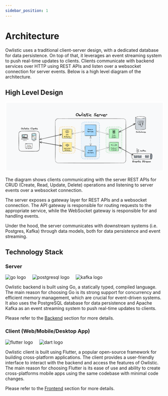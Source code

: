 ```yaml
---
sidebar_position: 1
---
```


# Architecture

Owlistic uses a traditional client-server design, with a dedicated database for data persistence. On top of that, it leverages an event streaming system to push real-time updates to clients. Clients communicate with backend services over HTTP using REST APIs and listen over a websocket connection for server events. Below is a high level diagram of the architecture.

## High Level Design

![Architecture](img/architecture.png)

The diagram shows clients communicating with the server REST APIs for CRUD (Create, Read, Update, Delete) operations and listening to server events over a websocket connection.

The server exposes a gateway layer for REST APIs and a websocket connection. The API gateway is responsible for routing requests to the appropriate service, while the WebSocket gateway is responsible for and handling events.

Under the hood, the server communicates with downstream systems (i.e. Postgres, Kafka) through data models, both for data persistence and event streaming.

## Technology Stack

### Server

<img src="https://cdn.simpleicons.org/go" height="40" alt="go logo"/>
<img width="12" />
<img src="https://cdn.simpleicons.org/postgresql" height="40" alt="postgresql logo"/>
<img width="12" />
<img src="https://cdn.simpleicons.org/apachekafka" height="40" alt="kafka logo"/>
<img width="12" />

Owlistic backend is built using Go, a statically typed, compiled language. The main reason for choosing Go is its strong support for concurrency and efficient memory management, which are crucial for event-driven systems. It also uses the PostgreSQL database for data persistence and Apache Kafka as an event streaming system to push real-time updates to clients.

Please refer to the [Backend](developers/backend.md) section for more details.

### Client (Web/Mobile/Desktop App)

<img src="https://cdn.simpleicons.org/flutter" height="40" alt="flutter logo"/>
<img width="12" />
<img src="https://cdn.simpleicons.org/dart" height="40" alt="dart logo"/>
<img width="12" />

Owlistic client is built using Flutter, a popular open-source framework for building cross-platform applications. The client provides a user-friendly interface to interact with the backend and access the features of Owlistic. The main reason for choosing Flutter is its ease of use and ability to create cross-platforms mobile apps using the same codebase with minimal code changes.

Please refer to the [Frontend](developers/frontend.md) section for more details.
